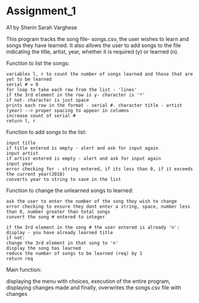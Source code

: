 # Assignment_1
A1 by Sherin Sarah Varghese

This program tracks the song file- songs.csv, the user wishes to learn and songs they have learned.
It also allows the user to add songs to the file indicating the title, artist, year, whether it is required (y) or learned (n).

Function to list the songs:

    variables l, r to count the number of songs learned and those that are yet to be learned 
    serial # = 0
    for loop to take each row from the list - 'lines' 
    if the 3rd element in the row is y- character is '*'
    if not- character is just space
    prints each row in the format - serial #. character title - artist (year) --> proper spacing to appear in columns
    increase count of serial #
    return l, r
    
Function to add songs to the list:

    input title 
    if title entered is empty - alert and ask for input again 
    input artist 
    if artist entered is empty - alert and ask for input again 
    input year
    error checking for - string entered, if its less than 0, if it exceeds the current year(2018)
    converts year to string to save in the list
    
 Function to change the unlearned songs to learned: 
 
    ask the user to enter the number of the song they wish to change 
    error checking to ensure they dont enter a string, space, number less than 0, number greater than total songs
    convert the song # entered to integer 
    
    if the 3rd element in the song # the user entered is already 'n':
    display - you have already learned title 
    if not:
    change the 3rd element in that song to 'n'
    display the song has learned 
    reduce the number of songs to be learned (req) by 1
    return req
    
 Main function:
 
 displaying the menu with choices, execution of the entire program, displaying changes made and finally, overwrites the songs.csv file with changes
 
 
